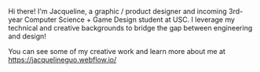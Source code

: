 Hi there!
I'm Jacqueline, a graphic / product designer and incoming 3rd-year Computer Science + Game Design student at USC. I leverage my technical and creative backgrounds to bridge the gap between engineering and design!

You can see some of my creative work and learn more about me at https://jacquelineguo.webflow.io/
